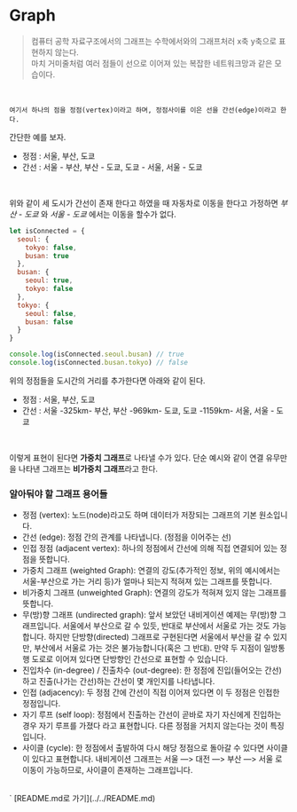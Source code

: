 # Graph 
> 컴퓨터 공학 자료구조에서의 그래프는 수학에서와의 그래프처러 x축 y축으로 표현하지 않는다. <br>
마치 거미줄처럼 여러 점들이 선으로 이어져 있는 복잡한 네트워크망과 같은 모습이다. 
<br>

```
여기서 하나의 점을 정점(vertex)이라고 하며, 정점사이를 이은 선을 간선(edge)이라고 한다.
```
간단한 예를 보자.
* 정점 : 서울, 부산, 도쿄
* 간선 : 서울 - 부산, 부산 - 도쿄, 도쿄 - 서울, 서울 - 도쿄 
<br>

위와 같이 세 도시가 간선이 존재 한다고 하였을 때 자동차로 이동을 한다고 가정하면 *부산 - 도쿄* 와 *서울 - 도쿄* 에서는 이동을 할수가 없다.
```js
let isConnected = {
  seoul: {
    tokyo: false,
    busan: true
  },
  busan: {
    seoul: true,
    tokyo: false
  },
  tokyo: {
    seoul: false,
    busan: false
  }
}

console.log(isConnected.seoul.busan) // true
console.log(isConnected.busan.tokyo) // false
```
위의 정점들을 도시간의 거리를 추가한다면 아래와 같이 된다.
* 정점 : 서울, 부산, 도쿄
* 간선 : 서울 -325km- 부산, 부산 -969km- 도쿄, 도쿄 -1159km- 서울, 서울 - 도쿄 
<br>

이렇게 표현이 된다면 **가중치 그래프**로 나타낼 수가 있다. 단순 예시와 같이 연결 유무만을 나타낸 그래프는 **비가중치 그래프**라고 한다.

### 알아둬야 할 그래프 용어들
* 정점 (vertex): 노드(node)라고도 하며 데이터가 저장되는 그래프의 기본 원소입니다.
* 간선 (edge): 정점 간의 관계를 나타냅니다. (정점을 이어주는 선)
* 인접 정점 (adjacent vertex): 하나의 정점에서 간선에 의해 직접 연결되어 있는 정점을 뜻합니다.
* 가중치 그래프 (weighted Graph): 연결의 강도(추가적인 정보, 위의 예시에서는 서울-부산으로 가는 거리 등)가 얼마나 되는지 적혀져 있는 그래프를 뜻합니다.
* 비가중치 그래프 (unweighted Graph): 연결의 강도가 적혀져 있지 않는 그래프를 뜻합니다.
* 무(방)향 그래프 (undirected graph): 앞서 보았던 내비게이션 예제는 무(방)향 그래프입니다. 서울에서 부산으로 갈 수 있듯, 반대로 부산에서 서울로 가는 것도 가능합니다. 하지만 단방향(directed) 그래프로 구현된다면 서울에서 부산을 갈 수 있지만, 부산에서 서울로 가는 것은 불가능합니다(혹은 그 반대). 만약 두 지점이 일방통행 도로로 이어져 있다면 단방향인 간선으로 표현할 수 있습니다.
* 진입차수 (in-degree) / 진출차수 (out-degree): 한 정점에 진입(들어오는 간선)하고 진출(나가는 간선)하는 간선이 몇 개인지를 나타냅니다.
* 인접 (adjacency): 두 정점 간에 간선이 직접 이어져 있다면 이 두 정점은 인접한 정점입니다.
* 자기 루프 (self loop): 정점에서 진출하는 간선이 곧바로 자기 자신에게 진입하는 경우 자기 루프를 가졌다 라고 표현합니다. 다른 정점을 거치지 않는다는 것이 특징입니다.
* 사이클 (cycle): 한 정점에서 출발하여 다시 해당 정점으로 돌아갈 수 있다면 사이클이 있다고 표현합니다. 내비게이션 그래프는 서울 —> 대전 —> 부산 —> 서울 로 이동이 가능하므로, 사이클이 존재하는 그래프입니다.

<br>
`
[README.md로 가기](../../README.md)